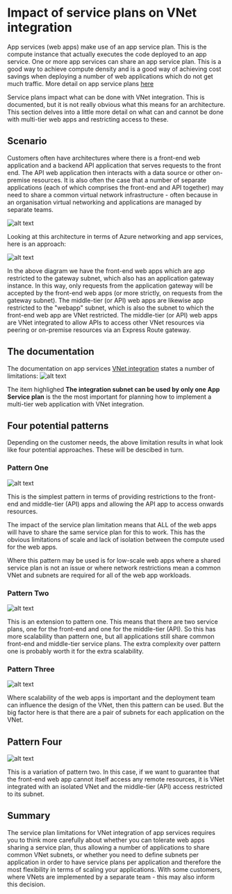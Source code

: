 # Impact of service plans on VNet integration

App services (web apps) make use of an app service plan. This is the compute instance that actually executes the code deployed to an app service. One or more app services can share an app service plan. This is a good way to achieve compute density and is a good way of achieving cost savings when deploying a number of web applications which do not get much traffic. More detail on app service plans [here](https://docs.microsoft.com/en-us/azure/app-service/overview-hosting-plans)  

Service plans impact what can be done with VNet integration. This is documented, but it is not really obvious what this means for an architecture. This section delves into a little more detail on what can and cannot be done with multi-tier web apps and restricting access to these.

## Scenario
Customers often have architectures where there is a front-end web application and a backend API application that serves requests to the front end. The API web application then interacts with a data source or other on-premise resources.
It is also often the case that a number of separate applications (each of which comprises the front-end and API together) may need to share a common virtual network infrastructure - often because in an organisation virtual networking and applications are managed by separate teams.

![alt text](https://github.com/jometzg/appgatewaywebapp/blob/master/serviceplans/generic-multi-tier.png "generic multi-tier application")

Looking at this architecture in terms of Azure networking and app services, here is an approach:

![alt text](https://github.com/jometzg/appgatewaywebapp/blob/master/serviceplans/azure-multi-tier.png "Azure multi-tier application")

In the above diagram we have the front-end web apps which are app restricted to the gateway subnet, which also has an application gateway instance. In this way, only requests from the application gateway will be accepted by the front-end web apps (or more strictly, on requests from the gateway subnet). The middle-tier (or API) web apps are likewise app restricted to the "webapp" subnet, which is also the subnet to which the front-end web app are VNet restricted. The middle-tier (or API) web apps are VNet integrated to allow APIs to access other VNet resources via peering or on-premise resources via an Express Route gateway.

## The documentation
The documentation on app services [VNet integration](https://docs.microsoft.com/en-us/azure/app-service/web-sites-integrate-with-vnet#regional-vnet-integration) states a number of limitations:
![alt text](https://github.com/jometzg/appgatewaywebapp/blob/master/serviceplans/doc-excerpt.png "VNet integrations limitations")

The item highlighed **The integration subnet can be used by only one App Service plan** is the the most important for planning how to implement a multi-tier web application with VNet integration.

## Four potential patterns
Depending on the customer needs, the above limitation results in what look like four potential approaches. These will be descibed in turn.

### Pattern One
![alt text](https://github.com/jometzg/appgatewaywebapp/blob/master/serviceplans/overall-shared-service-plan.png "sharing service plans")

This is the simplest pattern in terms of providing restrictions to the front-end and middle-tier (API) apps and allowing the API app to access onwards resources.

The impact of the service plan limitation means that ALL of the web apps will have to share the same service plan for this to work. This has the obvious limitations of scale and lack of isolation between the compute used for the web apps. 

Where this pattern may be used is for low-scale web apps where a shared service plan is not an issue or where network restrictions mean a common VNet and subnets are required for all of the web app workloads.

### Pattern Two
![alt text](https://github.com/jometzg/appgatewaywebapp/blob/master/serviceplans/separate-service-plan.png "separate on each tier service plans")

This is an extension to pattern one. This means that there are two service plans, one for the front-end and one for the middle-tier (API). So this has more scalability than pattern one, but all applications still share common front-end and middle-tier service plans.
The extra complexity over pattern one is probably worth it for the extra scalability.

### Pattern Three
![alt text](https://github.com/jometzg/appgatewaywebapp/blob/master/serviceplans/multi-subnet3.png "subnet for each web app")

Where scalability of the web apps is important and the deployment team can influence the design of the VNet, then this pattern can be used. But the big factor here is that there are a pair of subnets for each application on the VNet.

## Pattern Four
![alt text](https://github.com/jometzg/appgatewaywebapp/blob/master/serviceplans/multi-subnet4.png "subnet for each web app. Isolated front end")

This is a variation of pattern two. In this case, if we want to guarantee that the front-end web app cannot itself access any remote resources, it is VNet integrated with an isolated VNet and the middle-tier (API) access restricted to its subnet.

## Summary
The service plan limitations for VNet integration of app services requires you to think more carefully about whether you can tolerate web apps sharing a service plan, thus allowing a number of applications to share common VNet subnets, or whether you need to define subnets per application in order to have service plans per application and therefore the most flexibility in terms of scaling your applications. 
With some customers, where VNets are implemented by a separate team - this may also inform this decision.

